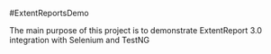 #ExtentReportsDemo

The main purpose of this project is to demonstrate ExtentReport 3.0 integration with Selenium and TestNG
